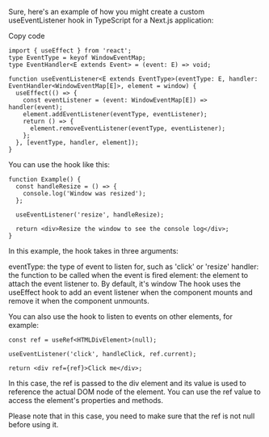 Sure, here's an example of how you might create a custom useEventListener hook in TypeScript for a Next.js application:

Copy code

```javascript:
import { useEffect } from 'react';
type EventType = keyof WindowEventMap;
type EventHandler<E extends Event> = (event: E) => void;

function useEventListener<E extends EventType>(eventType: E, handler: EventHandler<WindowEventMap[E]>, element = window) {
  useEffect(() => {
    const eventListener = (event: WindowEventMap[E]) => handler(event);
    element.addEventListener(eventType, eventListener);
    return () => {
      element.removeEventListener(eventType, eventListener);
    };
  }, [eventType, handler, element]);
}
```

You can use the hook like this:

```javascript:
function Example() {
  const handleResize = () => {
    console.log('Window was resized');
  };

  useEventListener('resize', handleResize);

  return <div>Resize the window to see the console log</div>;
}

```

In this example, the hook takes in three arguments:

eventType: the type of event to listen for, such as 'click' or 'resize'
handler: the function to be called when the event is fired
element: the element to attach the event listener to. By default, it's window
The hook uses the useEffect hook to add an event listener when the component mounts and remove it when the component unmounts.

You can also use the hook to listen to events on other elements, for example:

```javascript:
const ref = useRef<HTMLDivElement>(null);

useEventListener('click', handleClick, ref.current);

return <div ref={ref}>Click me</div>;

```

In this case, the ref is passed to the div element and its value is used to reference the actual DOM node of the element. You can use the ref value to access the element's properties and methods.

Please note that in this case, you need to make sure that the ref is not null before using it.
